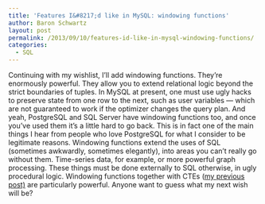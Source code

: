 ```yaml
---
title: 'Features I&#8217;d like in MySQL: windowing functions'
author: Baron Schwartz
layout: post
permalink: /2013/09/10/features-id-like-in-mysql-windowing-functions/
categories:
  - SQL
---
```

Continuing with my wishlist, I&#8217;ll add windowing functions. They&#8217;re enormously powerful. They allow you to extend relational logic beyond the strict boundaries of tuples. In MySQL at present, one must use ugly hacks to preserve state from one row to the next, such as user variables &#8212; which are not guaranteed to work if the optimizer changes the query plan. 
And yeah, PostgreSQL and SQL Server have windowing functions too, and once you&#8217;ve used them it&#8217;s a little hard to go back. This is in fact one of the main things I hear from people who love PostgreSQL for what I consider to be legitimate reasons. 
Windowing functions extend the uses of SQL (sometimes awkwardly, sometimes elegantly), into areas you can&#8217;t really go without them. Time-series data, for example, or more powerful graph processing. These things must be done externally to SQL otherwise, in ugly procedural logic. 
Windowing functions together with CTEs ([my previous post)][1] are particularly powerful. 
Anyone want to guess what my next wish will be?

 [1]: http://www.xaprb.com/blog/2013/09/09/features-id-like-to-see-in-mysql-ctes/ "Features I’d like to see in MySQL: CTEs"